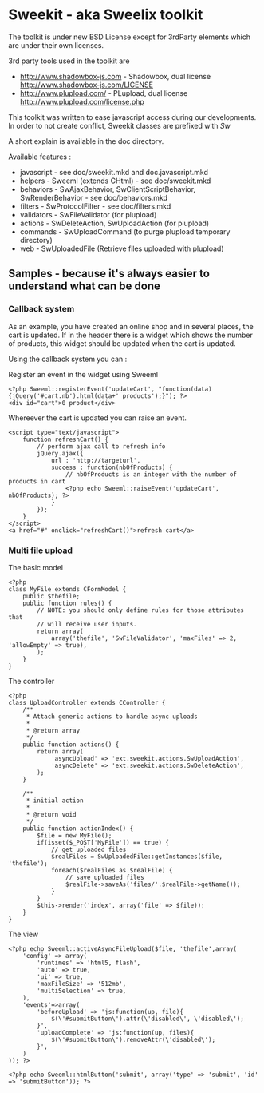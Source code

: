 # Sweekit - aka Sweelix toolkit

The toolkit is under new BSD License except for 3rdParty elements which are under their own
licenses.

3rd party tools used in the toolkit are 

* http://www.shadowbox-js.com - Shadowbox, dual license http://www.shadowbox-js.com/LICENSE
* http://www.plupload.com/ - PLupload, dual license http://www.plupload.com/license.php


This toolkit was written to ease javascript access during our developments.
In order to not create conflict, Sweekit classes are prefixed with _Sw_

A short explain is available in the doc directory.

Available features :

* javascript - see doc/sweekit.mkd and doc.javascript.mkd
* helpers - Sweeml (extends CHtml) - see doc/sweekit.mkd
* behaviors - SwAjaxBehavior, SwClientScriptBehavior, SwRenderBehavior - see doc/behaviors.mkd
* filters - SwProtocolFilter - see doc/filters.mkd
* validators - SwFileValidator (for plupload)
* actions - SwDeleteAction, SwUploadAction (for plupload)
* commands - SwUploadCommand (to purge plupload temporary directory)
* web - SwUploadedFile (Retrieve files uploaded with plupload)

## Samples - because it's always easier to understand what can be done

### Callback system

As an example, you have created an online shop and in several places, the cart is updated.
If in the header there is a widget which shows the number of products, this widget 
should be updated when the cart is updated.

Using the callback system you can : 

Register an event in the widget using Sweeml

    <?php Sweeml::registerEvent('updateCart', "function(data){jQuery('#cart.nb').html(data+' products');}"); ?>
    <div id="cart">0 product</div>

Whereever the cart is updated you can raise an event.

    <script type="text/javascript">
        function refreshCart() {
            // perform ajax call to refresh info
            jQuery.ajax({
                url : 'http://targeturl',
                success : function(nbOfProducts) {
                    // nbOfProducts is an integer with the number of products in cart
                    <?php echo Sweeml::raiseEvent('updateCart', nbOfProducts); ?>
                }
            });
        }
    </script>
    <a href="#" onclick="refreshCart()">refresh cart</a>
    

### Multi file upload

The basic model 

    <?php 
    class MyFile extends CFormModel {
        public $thefile;
        public function rules() {
            // NOTE: you should only define rules for those attributes that
            // will receive user inputs.
            return array(
                array('thefile', 'SwFileValidator', 'maxFiles' => 2, 'allowEmpty' => true),
            );
        }
    }

The controller

    <?php 
    class UploadController extends CController {
        /**
         * Attach generic actions to handle async uploads
         *
         * @return array
         */
        public function actions() {
            return array(
                'asyncUpload' => 'ext.sweekit.actions.SwUploadAction',
                'asyncDelete' => 'ext.sweekit.actions.SwDeleteAction',
            );
        }
     
        /**
         * initial action
         *
         * @return void
         */
        public function actionIndex() {
            $file = new MyFile();
            if(isset($_POST['MyFile']) == true) {
                // get uploaded files
                $realFiles = SwUploadedFile::getInstances($file, 'thefile');
                foreach($realFiles as $realFile) {
                    // save uploaded files
                    $realFile->saveAs('files/'.$realFile->getName());
                }
            }
            $this->render('index', array('file' => $file));
        }
    }

The view

    <?php echo Sweeml::activeAsyncFileUpload($file, 'thefile',array(
        'config' => array(
            'runtimes' => 'html5, flash',
            'auto' => true,
            'ui' => true,
            'maxFileSize' => '512mb',
            'multiSelection' => true,
        ),
        'events'=>array(
            'beforeUpload' => 'js:function(up, file){ 
                $(\'#submitButton\').attr(\'disabled\', \'disabled\'); 
            }',
            'uploadComplete' => 'js:function(up, files){
                $(\'#submitButton\').removeAttr(\'disabled\'); 
            }',
        )
    )); ?>
    
    <?php echo Sweeml::htmlButton('submit', array('type' => 'submit', 'id' => 'submitButton')); ?>

